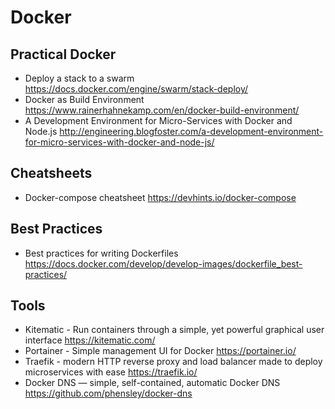 # Docker

## Practical Docker

* Deploy a stack to a swarm
  https://docs.docker.com/engine/swarm/stack-deploy/
* Docker as Build Environment
  https://www.rainerhahnekamp.com/en/docker-build-environment/
* A Development Environment for Micro-Services with Docker and Node.js
  http://engineering.blogfoster.com/a-development-environment-for-micro-services-with-docker-and-node-js/

## Cheatsheets

* Docker-compose cheatsheet
  https://devhints.io/docker-compose

## Best Practices

* Best practices for writing Dockerfiles
  https://docs.docker.com/develop/develop-images/dockerfile_best-practices/

## Tools

* Kitematic - Run containers through a simple, yet powerful graphical user interface
  https://kitematic.com/
* Portainer - Simple management UI for Docker
  https://portainer.io/
* Traefik - modern HTTP reverse proxy and load balancer made to deploy microservices with ease
  https://traefik.io/
* Docker DNS — simple, self-contained, automatic Docker DNS
  https://github.com/phensley/docker-dns
